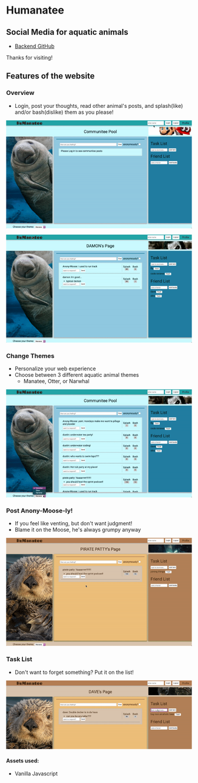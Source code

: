 # Humanatee

## Social Media for aquatic animals

* [Backend GitHub](https://github.com/codeHustler91/Humanatee-backend)

Thanks for visiting!

## Features of the website

### Overview
* Login, post your thoughts, read other animal's posts, and splash(like) and/or bash(dislike) them as you please!

![Make Post](./assets/makePost.gif)

![View Post](./assets/viewPost.gif)

### Change Themes
* Personalize your web experience
* Choose between 3 different aquatic animal themes
    * Manatee, Otter, or Narwhal
       
![Changing Themes](./assets/themes.gif)

### Post Anony-Moose-ly!
* If you feel like venting, but don't want judgment!
* Blame it on the Moose, he's always grumpy anyway

![Posting Anony-Moose-ly](./assets/anonymoose.gif)

### Task List
* Don't want to forget something? Put it on the list!
       
![Adding Task](./assets/addingTask.gif)

#### Assets used:
   * Vanilla Javascript
